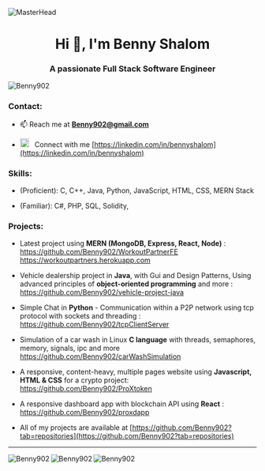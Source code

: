 ![MasterHead](https://miro.medium.com/v2/resize:fit:1400/1*YZ2fsT9k1CmlMil-Fda0Zg.png)
<h1 align="center">Hi 👋, I'm Benny Shalom</h1>
<h3 align="center">A passionate Full Stack Software Engineer</h3>

<p align="left"> <img src="https://komarev.com/ghpvc/?username=Benny902&label=Profile%20views&color=0e75b6&style=flat" alt="Benny902" /></p>

<h3 align="left">Contact:</h3>

- 📫 Reach me at **Benny902@gmail.com**

- <img src="https://upload.wikimedia.org/wikipedia/commons/thumb/8/81/LinkedIn_icon.svg/2048px-LinkedIn_icon.svg.png" alt="redux" width="18" height="18"/></a>  &nbsp;&nbsp;Connect with me [https://linkedin.com/in/bennyshalom](https://linkedin.com/in/bennyshalom) 


<h3 align="left">Skills:</h3>
<p align="left"> 
  
- (Proficient): C, C++, Java, Python, JavaScript, HTML, CSS, MERN Stack
  
- (Familiar): C#, PHP, SQL, Solidity, 
  
</p>


<h3 align="left">Projects:</h3>
<p align="left"> 
  
- Latest project using <b>MERN (MongoDB, Express, React, Node)</b> : https://github.com/Benny902/WorkoutPartnerFE
https://workoutpartners.herokuapp.com
  
- Vehicle dealership project in <b>Java</b>, with Gui and Design Patterns, Using advanced principles of <b>object-oriented programming</b> and more : https://github.com/Benny902/vehicle-project-java
  
- Simple Chat in <b>Python</b> - Communication within a P2P network using tcp protocol with sockets and threading : https://github.com/Benny902/tcpClientServer
  
- Simulation of a car wash in Linux <b>C language</b> with threads, semaphores, memory, signals, ipc and more https://github.com/Benny902/carWashSimulation
  
- A responsive, content-heavy, multiple pages website using <b>Javascript, HTML & CSS</b> for a crypto project: https://github.com/Benny902/ProXtoken
  
- A responsive dashboard app with blockchain API using <b>React</b> : https://github.com/Benny902/proxdapp
  
- All of my projects are available at [https://github.com/Benny902?tab=repositories](https://github.com/Benny902?tab=repositories)
</p>

<hr>
<img align="left" src="https://github-readme-stats.vercel.app/api/top-langs?username=Benny902&show_icons=true&locale=en&layout=compact" alt="Benny902" />
<img align="left" src="https://github-readme-stats.vercel.app/api?username=Benny902&show_icons=true&locale=en" alt="Benny902" />
<img align="left" src="https://github-readme-streak-stats.herokuapp.com/?user=Benny902&" alt="Benny902" />

